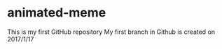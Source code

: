 # animated-meme
This is my first GitHub repository
My first branch in Github is created on 2017/1/17

